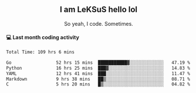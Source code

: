 <h2 align="center">I am LeKSuS hello lol</h2>
<p align="center">So yeah, I code. Sometimes.</p>

#### :computer: Last month coding activity
<!--START_SECTION:waka-->

```txt
Total Time: 109 hrs 6 mins

Go                 52 hrs 15 mins  ███████████▓░░░░░░░░░░░░░   47.19 %
Python             16 hrs 25 mins  ███▓░░░░░░░░░░░░░░░░░░░░░   14.83 %
YAML               12 hrs 41 mins  ███░░░░░░░░░░░░░░░░░░░░░░   11.47 %
Markdown           9 hrs 38 mins   ██▒░░░░░░░░░░░░░░░░░░░░░░   08.71 %
C                  5 hrs 20 mins   █▒░░░░░░░░░░░░░░░░░░░░░░░   04.82 %
```

<!--END_SECTION:waka-->
